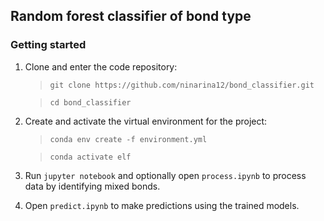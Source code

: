 ## Random forest classifier of bond type

### Getting started

1. Clone and enter the code repository:
	> `git clone https://github.com/ninarina12/bond_classifier.git`

	> `cd bond_classifier`

2. Create and activate the virtual environment for the project:
	> `conda env create -f environment.yml`

	> `conda activate elf`

3. Run `jupyter notebook` and optionally open `process.ipynb` to process data by identifying mixed bonds.

4. Open `predict.ipynb` to make predictions using the trained models.